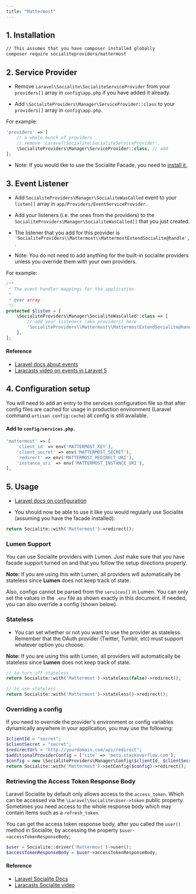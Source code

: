 ```yaml
---
title: "Mattermost"
---
```


## 1. Installation

```bash
// This assumes that you have composer installed globally
composer require socialiteproviders/mattermost
```

## 2. Service Provider

* Remove `Laravel\Socialite\SocialiteServiceProvider` from your `providers[]` array in `config\app.php` if you have added it already.

* Add `\SocialiteProviders\Manager\ServiceProvider::class` to your `providers[]` array in `config\app.php`.

For example:

``` php
'providers' => [
    // a whole bunch of providers
    // remove 'Laravel\Socialite\SocialiteServiceProvider',
    \SocialiteProviders\Manager\ServiceProvider::class, // add
];
```

* Note: If you would like to use the Socialite Facade, you need to [install it.](https://github.com/laravel/socialite)

## 3. Event Listener

* Add `SocialiteProviders\Manager\SocialiteWasCalled` event to your `listen[]` array  in `app/Providers/EventServiceProvider`.

* Add your listeners (i.e. the ones from the providers) to the `SocialiteProviders\Manager\SocialiteWasCalled[]` that you just created.

* The listener that you add for this provider is `'SocialiteProviders\\Mattermost\\MattermostExtendSocialite@handle',`.

* Note: You do not need to add anything for the built-in socialite providers unless you override them with your own providers.

For example:

```php
/**
 * The event handler mappings for the application.
 *
 * @var array
 */
protected $listen = [
    \SocialiteProviders\Manager\SocialiteWasCalled::class => [
        // add your listeners (aka providers) here
        'SocialiteProviders\\Mattermost\\MattermostExtendSocialite@handle',
    ],
];
```

#### Reference

* [Laravel docs about events](http://laravel.com/docs/5.0/events)
* [Laracasts video on events in Laravel 5](https://laracasts.com/lessons/laravel-5-events)

## 4. Configuration setup

You will need to add an entry to the services configuration file so that after config files are cached for usage in production environment (Laravel command `artisan config:cache`) all config is still available.

#### Add to `config/services.php`.

```php
'mattermost' => [
    'client_id' => env('MATTERMOST_KEY'),
    'client_secret' => env('MATTERMOST_SECRET'),
    'redirect' => env('MATTERMOST_REDIRECT_URI'),
    'instance_uri' => env('MATTERMOST_INSTANCE_URI'),
],
```

## 5. Usage

* [Laravel docs on configuration](http://laravel.com/docs/master/configuration)

* You should now be able to use it like you would regularly use Socialite (assuming you have the facade installed):

```php
return Socialite::with('Mattermost')->redirect();
```

### Lumen Support

You can use Socialite providers with Lumen.  Just make sure that you have facade support turned on and that you follow the setup directions properly.

**Note:** If you are using this with Lumen, all providers will automatically be stateless since **Lumen** does not keep track of state.

Also, configs cannot be parsed from the `services[]` in Lumen.  You can only set the values in the `.env` file as shown exactly in this document.  If needed, you can
  also override a config (shown below).

### Stateless

* You can set whether or not you want to use the provider as stateless.  Remember that the OAuth provider (Twitter, Tumblr, etc) must support whatever option you choose.

**Note:** If you are using this with Lumen, all providers will automatically be stateless since **Lumen** does not keep track of state.

```php
// to turn off stateless
return Socialite::with('Mattermost')->stateless(false)->redirect();

// to use stateless
return Socialite::with('Mattermost')->stateless()->redirect();
```

### Overriding a config

If you need to override the provider's environment or config variables dynamically anywhere in your application, you may use the following:

```php
$clientId = "secret";
$clientSecret = "secret";
$redirectUrl = "http://yourdomain.com/api/redirect";
$additionalProviderConfig = ['site' => 'meta.stackoverflow.com'];
$config = new \SocialiteProviders\Manager\Config($clientId, $clientSecret, $redirectUrl, $additionalProviderConfig);
return Socialite::with('Mattermost')->setConfig($config)->redirect();
```

### Retrieving the Access Token Response Body

Laravel Socialite by default only allows access to the `access_token`.  Which can be accessed
via the `\Laravel\Socialite\User->token` public property.  Sometimes you need access to the whole response body which
may contain items such as a `refresh_token`.

You can get the access token response body, after you called the `user()` method in Socialite, by accessing the property `$user->accessTokenResponseBody`;

```php
$user = Socialite::driver('Mattermost')->user();
$accessTokenResponseBody = $user->accessTokenResponseBody;
```

#### Reference

* [Laravel Socialite Docs](https://github.com/laravel/socialite)
* [Laracasts Socialite video](https://laracasts.com/series/whats-new-in-laravel-5/episodes/9)
